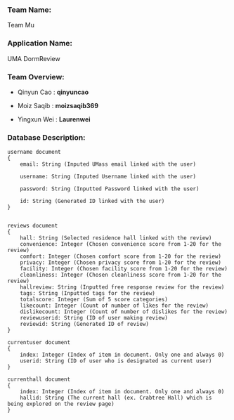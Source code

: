 ### **Team Name**: 
Team Mu

### **Application Name**: 
UMA DormReview

### **Team Overview**:
- Qinyun Cao : **qinyuncao**

- Moiz Saqib : **moizsaqib369**

- Yingxun Wei : **Laurenwei**

### **Database Description**:
    username document
    {
        email: String (Inputed UMass email linked with the user)
  
        username: String (Inputed Username linked with the user)
  
        password: String (Inputted Password linked with the user)
  
        id: String (Generated ID linked with the user)
    }


    reviews document
    {
        hall: String (Selected residence hall linked with the review)
        convenience: Integer (Chosen convenience score from 1-20 for the review)
        comfort: Integer (Chosen comfort score from 1-20 for the review)
        privacy: Integer (Chosen privacy score from 1-20 for the review)
        facility: Integer (Chosen facility score from 1-20 for the review)
        cleanliness: Integer (Chosen cleanliness score from 1-20 for the review)
        hallreview: String (Inputted free response review for the review)
        tags: String (Inputted tags for the review)
        totalscore: Integer (Sum of 5 score categories)
        likecount: Integer (Count of number of likes for the review)
        dislikecount: Integer (Count of number of dislikes for the review)
        reviewuserid: String (ID of user making review)
        reviewid: String (Generated ID of review)
    }

    currentuser document
    {
        index: Integer (Index of item in document. Only one and always 0)
        userid: String (ID of user who is designated as current user)
    }

    currenthall document
    {
        index: Integer (Index of item in document. Only one and always 0)
        hallid: String (The current hall (ex. Crabtree Hall) which is being explored on the review page)
    }

